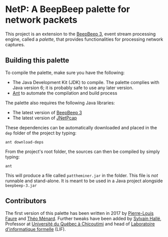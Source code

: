 NetP: A BeepBeep palette for network packets
============================================

This project is an extension to the [BeepBeep
3](https://liflab.github.io/beepbeep-3), event stream processing engine,
called a *palette*, that provides functionalities for processing
network captures.

Building this palette
---------------------

To compile the palette, make sure you have the following:

- The Java Development Kit (JDK) to compile. The palette complies
  with Java version 6; it is probably safe to use any later version.
- [Ant](http://ant.apache.org) to automate the compilation and build process

The palette also requires the following Java libraries:

- The latest version of [BeepBeep 3](https://liflab.github.io/beepbeep-3)
- The latest version of [JNetPcap](https://sourceforge.net/projects/jnetpcap)

These dependencies can be automatically downloaded and placed in the
`dep` folder of the project by typing:

    ant download-deps

From the project's root folder, the sources can then be compiled by simply
typing:

    ant

This will produce a file called `pattheminer.jar` in the folder. This file
is *not* runnable and stand-alone. It is meant to be used in a Java project
alongside `beepbeep-3.jar`

Contributors
------------

The first version of this palette has been written in 2017 by
[Pierre-Louis Faure](https://www.linkedin.com/in/plfaure) and
[Théo Ménard](https://www.linkedin.com/in/theomenard). Further tweaks have been
added by [Sylvain Hallé](http://leduotang.ca/sylvain), Professor at
[Université du Québec à Chicoutimi](http://www.uqac.ca) and head of
[Laboratoire d'informatique formelle](http://liflab.ca) (LIF).